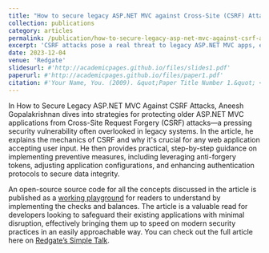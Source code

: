 ```yaml
---
title: "How to secure legacy ASP.NET MVC against Cross-Site (CSRF) Attacks"
collection: publications
category: articles
permalink: /publication/how-to-secure-legacy-asp-net-mvc-against-csrf-attacks
excerpt: 'CSRF attacks pose a real threat to legacy ASP.NET MVC apps, especially with today’s sophisticated cyber threat landscape. In his guide, Aneesh Gopalakrishnan covers straightforward techniques to secure these applications without requiring a full-scale rewrite. The article dives into CSRF risks, highlights key defense mechanisms like tokens and validation techniques, and offers practical steps to implement these defenses effectively. For developers managing legacy systems, this guide ensures you can upgrade security standards with minimal disruptions.'
date: 2023-12-04
venue: 'Redgate'
slidesurl: #'http://academicpages.github.io/files/slides1.pdf'
paperurl: #'http://academicpages.github.io/files/paper1.pdf'
citation: #'Your Name, You. (2009). &quot;Paper Title Number 1.&quot; <i>Journal 1</i>. 1(1).'
---
```


In How to Secure Legacy ASP.NET MVC Against CSRF Attacks, Aneesh Gopalakrishnan dives into strategies for protecting older ASP.NET MVC applications from Cross-Site Request Forgery (CSRF) attacks—a pressing security vulnerability often overlooked in legacy systems. In the article, he explains the mechanics of CSRF and why it's crucial for any web application accepting user input. He then provides practical, step-by-step guidance on implementing preventive measures, including leveraging anti-forgery tokens, adjusting application configurations, and enhancing authentication protocols to secure data integrity.

An open-source source code for all the concepts discussed in the article is published as a [working playground](https://github.com/codehippie1/csrf-plaground-aspnetmvc) for readers to understand by implementing the checks and balances. The article is a valuable read for developers looking to safeguard their existing applications with minimal disruption, effectively bringing them up to speed on modern security practices in an easily approachable way. You can check out the full article here on [Redgate’s Simple Talk](https://www.red-gate.com/simple-talk/development/web/how-to-secure-legacy-asp-net-mvc-against-csrf-attacks/).
